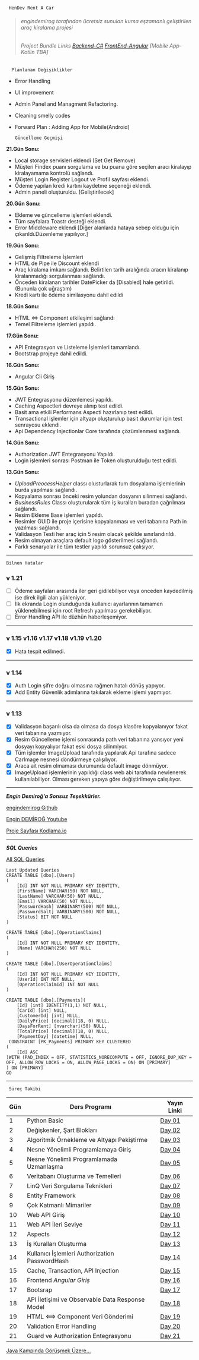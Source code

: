      HenDev Rent A Car

> ###### *engindemirog tarafından ücretsiz sunulan kursa eşzamanlı geliştirilen araç kiralama projesi*
> ###### *Project Bundle Links [Backend-C#](https://github.com/henimex/ReCapProject) [FrontEnd-Angular](https://github.com/henimex/RecapProject-FrontEnd) [Mobile App-Kotlin TBA]*

      Planlanan Değişiklikler
- Error Handling
- UI improvement
- Admin Panel and Managment Refactoring.
- Cleaning smelly codes
- Forward Plan : Adding App for Mobile(Android)

      Güncelleme Geçmişi
**21.Gün Sonu:**
- Local storage servisleri eklendi (Set Get Remove)
- Müşteri Findex puanı sorgulama ve bu puana göre seçilen aracı kiralayıp kiralayamama kontrolü sağlandı.
- Müşteri Login Register Logout ve Profil sayfası eklendi.
- Ödeme yapılan kredi kartını kaydetme seçeneği eklendi.
- Admin paneli oluşturuldu. [Geliştirilecek]

**20.Gün Sonu:**
- Ekleme ve güncelleme işlemleri eklendi.
- Tüm sayfalara Toastr desteği eklendi.
- Error Middleware eklendi [Diğer alanlarda hataya sebep olduğu için çıkarıldı.Düzenleme yapılıyor.]

**19.Gün Sonu:**
- Gelişmiş Filtreleme İşlemleri
- HTML de Pipe ile Discount eklendi
- Araç kiralama imkanı sağlandı. Belirtilen tarih aralığında aracın kiralanıp kiralanmadığı sorgulanması sağlandı.
- Önceden kiralanan tarihler DatePicker da [Disabled] hale getirildi. (Bununla çok uğraştım)
- Kredi kartı ile ödeme similasyonu dahil edildi

**18.Gün Sonu:**
- HTML <=> Component etkileşimi sağlandı
- Temel Filtreleme işlemleri yapıldı.

**17.Gün Sonu:**
- API Entegrasyon ve Listeleme İşlemleri tamamlandı.
- Bootstrap projeye dahil edildi.

**16.Gün Sonu:**
- Angular Cli Giriş

**15.Gün Sonu:**
- JWT Entegrasyonu düzenlemesi yapıldı.
- Caching Aspectleri devreye alınıp test edildi.
- Basit ama etkili Performans Aspecti hazırlanıp test edildi.
- Transactional işlemler için altyapı oluşturulup basit durumlar için test senrayosu eklendi.
- Api Dependency Injectionlar Core tarafında çözümlenmesi sağlandı.

**14.Gün Sonu:**
- Authorization JWT Entegrasyonu Yapıldı.
- Login işlemleri sonrası Postman ile Token oluşturulduğu test edildi.

**13.Gün Sonu:**
- *UploadPreocessHelper* classı olusturlarak tum dosyalama işlemlerinin burda yapılması sağlandı.
- Kopyalama sonrası önceki resim yolundan dosyanın silinmesi sağlandı.
- *BusinessRules*  Classı oluşturularak tüm iş kuralları buradan çağrılması sağlandı.
- Resim Ekleme Base işlemleri yapıldı.
- Resimler GUID ile proje içerisine kopyalanması ve veri tabanına Path in yazılması sağlandı.
- Validasyon Testi her araç için 5 resim olacak şekilde sınırlandırıldı.
- Resim olmayan araçlara default logo gösterilmesi sağlandı.
- Farklı senaryolar ile tüm testler yapıldı sorunsuz çalışıyor.

----------

    Bilnen Hatalar
### v 1.21
 - [ ] Ödeme sayfaları arasında iler geri gidilebiliyor veya onceden kaydedilmiş ise direk ilgili alan yükleniyor.
 - [ ] İlk ekranda Login olunduğunda kullanıcı ayarlarının tamamen yüklenebilmesi için root Refresh yapılması gerekebiliyor.
 - [ ] Error Handling API ile düzhün haberleşemiyor.
 ---
### v 1.15 v1.16 v1.17 v1.18 v1.19 v1.20
 - [X] Hata tespit edilmedi.
 ---
### v 1.14
 - [X] Auth Login şifre doğru olmasına rağmen hatalı dönüş yapıyor.
 - [X] Add Entity Güvenlik adımlarına takılarak ekleme işlemi yapmıyor.
 ---
### v 1.13
- [X] Validasyon başarılı olsa da olmasa da dosya klasöre kopyalanıyor fakat veri tabanına yazmıyor.
- [X] Resim Güncelleme işlemi sonrasında path veri tabanına yansıyor yeni dosyayı kopyalıyor fakat eski dosya silinmiyor.
- [X] Tüm işlemler ImageUpload tarafında yapılarak Api tarafına sadece CarImage nesnesi döndürmeye çalışılıyor.
- [X] Araca ait resim olmaması durumunda default image dönmüyor.
- [X] ImageUpload işlemlerinin yapıldığı class web abi tarafında newlenerek kullanılabiliyor. Olması gereken yapıya göre değiştirilmeye çalışılıyor.

---
***Engin Demiroğ'a Sonsuz Teşekkürler.***

[engindemirog Github](https://github.com/engindemirog)

[Engin DEMİROĞ Youtube](https://www.youtube.com/channel/UCRjiquPh4mjPNoOV9eCilXQ)

[Proje Sayfası Kodlama.io](https://www.kodlama.io)

----

***SQL Queries***

[All SQL Queries](https://github.com/henimex/ReCapProject/blob/master/SQL%20Queries.sql)
	
	Last Updated Queries
	CREATE TABLE [dbo].[Users]
	(
	    [Id] INT NOT NULL PRIMARY KEY IDENTITY, 
	    [FirstName] VARCHAR(50) NOT NULL, 
	    [LastName] VARCHAR(50) NOT NULL, 
	    [Email] VARCHAR(50) NOT NULL, 
	    [PasswordHash] VARBINARY(500) NOT NULL, 
	    [PasswordSalt] VARBINARY(500) NOT NULL, 
	    [Status] BIT NOT NULL
	)

	CREATE TABLE [dbo].[OperationClaims]
	(
	    [Id] INT NOT NULL PRIMARY KEY IDENTITY, 
	    [Name] VARCHAR(250) NOT NULL
	)

	CREATE TABLE [dbo].[UserOperationClaims]
	(
	    [Id] INT NOT NULL PRIMARY KEY IDENTITY, 
	    [UserId] INT NOT NULL, 
	    [OperationClaimId] INT NOT NULL
	)

	CREATE TABLE [dbo].[Payments](
		[Id] [int] IDENTITY(1,1) NOT NULL,
		[CarId] [int] NULL,
		[CustomerId] [int] NULL,
		[DailyPrice] [decimal](18, 0) NULL,
		[DaysForRent] [nvarchar](50) NULL,
		[TotalPrice] [decimal](18, 0) NULL,
		[PaymentDay] [datetime] NULL,
	 CONSTRAINT [PK_Payments] PRIMARY KEY CLUSTERED 
	(
		[Id] ASC
	)WITH (PAD_INDEX = OFF, STATISTICS_NORECOMPUTE = OFF, IGNORE_DUP_KEY = OFF, ALLOW_ROW_LOCKS = ON, ALLOW_PAGE_LOCKS = ON) ON [PRIMARY]
	) ON [PRIMARY]
	GO



----

     Süreç Takibi
| Gün | Ders Programı | Yayın Linki|
|--|--|--|
| 1 | Python Basic | [Day 01](https://www.youtube.com/watch?v=S_A_VVSQdpU&list=PLqG356ExoxZVN7rC0KmMo0lvECK97VRZg&ab_channel=EnginDemiro%C4%9F)
| 2 | Değişkenler, Şart Blokları | [Day 02](https://www.youtube.com/watch?v=FB7VUYLyl1I&list=PLqG356ExoxZVN7rC0KmMo0lvECK97VRZg&index=2&ab_channel=EnginDemiro%C4%9F)
| 3 | Algoritmik Örnekleme ve Altyapı Pekiştirme | [Day 03](https://www.youtube.com/watch?v=1j68gb1-qOw&list=PLqG356ExoxZVN7rC0KmMo0lvECK97VRZg&index=3&ab_channel=EnginDemiro%C4%9F)
| 4 | Nesne Yönelimli Programlamaya Giriş |[Day 04](https://www.youtube.com/watch?v=G0sOB_-WkyI&list=PLqG356ExoxZVN7rC0KmMo0lvECK97VRZg&index=4&ab_channel=EnginDemiro%C4%9F)
| 5 | Nesne Yönelimli Programlamada Uzmanlaşma |[Day 05](https://www.youtube.com/watch?v=MU_YQtgdkKA&list=PLqG356ExoxZVN7rC0KmMo0lvECK97VRZg&index=5&ab_channel=EnginDemiro%C4%9F)
| 6 | Veritabanı Oluşturma ve Temelleri |[Day 06](https://www.youtube.com/watch?v=r_pbdopB4LU&list=PLqG356ExoxZVN7rC0KmMo0lvECK97VRZg&index=6&ab_channel=EnginDemiro%C4%9F)
| 7 | LinQ Veri Sorgulama Teknikleri |[Day 07](https://www.youtube.com/watch?v=qBQOqh844Mo&list=PLqG356ExoxZVN7rC0KmMo0lvECK97VRZg&index=7&ab_channel=EnginDemiro%C4%9F)
| 8 | Entity Framework |[Day 08](https://www.youtube.com/watch?v=ow-EHetuNAU&list=PLqG356ExoxZVN7rC0KmMo0lvECK97VRZg&index=8&ab_channel=EnginDemiro%C4%9F)
| 9 | Çok Katmanlı Mimariler |[Day 09](https://www.youtube.com/watch?v=Hgqqoycoh9c&list=PLqG356ExoxZVN7rC0KmMo0lvECK97VRZg&index=9&ab_channel=EnginDemiro%C4%9F)
| 10 | Web API Giriş |[Day 10](https://www.youtube.com/watch?v=NlAj9dT3MiA&list=PLqG356ExoxZVN7rC0KmMo0lvECK97VRZg&index=10&ab_channel=EnginDemiro%C4%9F)
| 11 | Web API İleri Seviye |[Day 11](https://www.youtube.com/watch?v=LZqMmvgCNx0&list=PLqG356ExoxZVN7rC0KmMo0lvECK97VRZg&index=11&ab_channel=EnginDemiro%C4%9F)
| 12 | Aspects |[Day 12](https://www.youtube.com/watch?v=cSmUHlnHOXI&list=PLqG356ExoxZVN7rC0KmMo0lvECK97VRZg&index=12&ab_channel=EnginDemiro%C4%9F)
| 13 | İş Kuralları Oluşturma|[Day 13](https://www.youtube.com/watch?v=zdpPm7Q6YE0&list=PLqG356ExoxZVN7rC0KmMo0lvECK97VRZg&index=13&ab_channel=EnginDemiro%C4%9F)
| 14 | Kullanıcı İşlemleri Authorization PasswordHash|[Day 14](https://www.youtube.com/watch?v=2DchBG--kAs&ab_channel=EnginDemiro%C4%9F)
| 15 | Cache, Transaction, API Injection |[Day 15](https://www.youtube.com/watch?v=mbl4BjQMX78&ab_channel=EnginDemiro%C4%9F)
| 16 | Frontend *Angular Giriş* |[Day 16](https://www.youtube.com/watch?v=f_r8SkLWgBI&ab_channel=EnginDemiro%C4%9F)
| 17 | Bootsrap |[Day 17](https://www.youtube.com/watch?v=2fzL2LDamvM&ab_channel=EnginDemiro%C4%9F)
| 18 | API İletişimi ve Observable Data Response Model |[Day 18](https://www.youtube.com/watch?v=3xaRghmo-kU&t=9377s&ab_channel=EnginDemiro%C4%9F)
| 19 | HTML <==> Component Veri Gönderimi |[Day 19](https://www.youtube.com/watch?v=-VVVDswfEJw&t=5776s&ab_channel=EnginDemiro%C4%9F)
| 20 | Validation Error Handling |[Day 20](https://www.youtube.com/watch?v=Sb1ZpVlS8LA&t=8863s&ab_channel=EnginDemiro%C4%9F)
| 21 | Guard ve Authorization Entegrasyonu |[Day 21](https://www.youtube.com/watch?v=obK-YEOuVgY&ab_channel=EnginDemiro%C4%9F)

[Java Kampında Görüşmek Üzere...](https://www.kodlama.io/)
